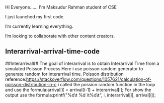 HI Everyone......
I'm Maksudur Rahman student of CSE


I just launched my first code.

I’m currently learning everything.

I’m looking to collaborate with other content creators.


## Interarrival-arrival-time-code

##Interarrival## The goal of interarrival is to obtain Interarrival Time from a simulated Poisson Process Here i use poisson random generator to generate random for interarrival time. Poisson distribution reference:https://stackoverflow.com/questions/1057621/calculation-of-poisson-distribution-in-c i called the possion random function in the loop and use the formula:arrival[i] = arrival[i-1] + interarrival[i]; For show the output use the formula:printf("%d\t %d \t%d\t", i, interarrival[i], arrival[i]);
